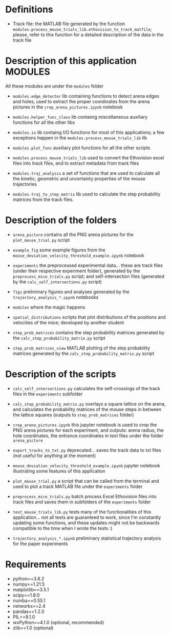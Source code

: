 # Definitions

- Track file: the MATLAB file generated by the function `modules.process_mouse_trials_lib.ethovision_to_track_matfile`;
              please, refer to this function for a detailed description of the data in the track file

# Description of this application MODULES

All these modules are under the `modules` folder

- `modules.edge_detector`
lib containing functions to detect arena edges and holes, used to extract the proper coordinates from the arena pictures in the `crop_arena_pictures.ipynb` notebook

- `modules.helper_func_class`
lib containig miscellaneous auxiliary functions for all the other libs

- `modules.io`
lib containg I/O functions for most of this applications; a few exceptions happen in the `modules.process_mouse_trials_lib` lib

- `modules.plot_func`
auxiliary plot functions for all the other scripts

- `modules.process_mouse_trials_lib`
used to convert the Ethovision excel files into track files, and to extract metadata from track files

- `modules.traj_analysis`
a set of functions that are used to calculate all the kinetic, geometric and uncertainty properties of the mouse trajectories

- `modules.traj_to_step_matrix`
lib used to calculate the step probability matrices from the track files.

# Description of the folders

- `arena_picture`
contains all the PNG arena pictures for the `plot_mouse_trial.py` script

- `example_fig`
some example figures from the `mouse_deviation_velocity_threshold_example.ipynb` notebook

- `experiments`
the preprocessed experimental data...
these are track files (under their respective experiment folder), generated by the `preprocess_mice_trials.py` script;
and self-intersection files (generated by the `calc_self_intersections.py` script)

- `figs`
preliminary figures and analyses generated by the `trajectory_analysis_*.ipynb` notebooks

- `modules`
where the magic happens

- `spatial_distributions`
scripts that plot distributions of the positions and velocities of the mice; developed by another student

- `step_prob_matrices`
contains the step probability matrices generated by the `calc_step_probability_matrix.py` script

- `step_prob_matrices_view`
MATLAB plotting of the step probability matrices generated by the `calc_step_probability_matrix.py` script

# Description of the scripts

- `calc_self_intersections.py`
calculates the self-crossings of the track files in the `experiments` subfolder

- `calc_step_probability_matrix.py`
overlays a square lattice on the arena, and calculates the probability matrices of the mouse steps in between
the lattice squares (outputs to `step_prob_matrices` folder)

- `crop_arena_pictures.ipynb`
this jupyter notebook is used to crop the PNG arena pictures for each experiment, and outputs:
arena radius, the hole coordinates, the entrance coordinates in text files under the folder `arena_picture`

- `export_tracks_to_txt.py`
deprecated... saves the track data to txt files (not useful for anything at the moment)

- `mouse_deviation_velocity_threshold_example.ipynb`
jupyter notebook illustrating some features of this application

- `plot_mouse_trial.py`
a script that can be called from the terminal and used to plot a track MATLAB file under the `experiments` folder

- `preprocess_mice_trials.py`
batch process Excel Ethovision files into track files and saves them in subfolders of the `experiments` folder

- `test_mouse_trials_lib.py`
tests many of the functionalities of this application... not all tests are guaranteed to work, since I'm constantly updating some
functions, and these updates might not be backwards compatible to the time when I wrote the tests :)

- `trajectory_analysis_*.ipynb`
preliminary statistical trajectory analysis for the paper experiments

# Requirements

- python==3.8.2
- numpy==1.21.5
- matplotlib==3.5.1
- scipy==1.8.0
- numba==0.55.1
- networkx==2.4
- pandas==1.2.0
- PIL==9.1.0
- wxPython==4.1.0 (optional, recommended)
- zlib==1.0 (optional)